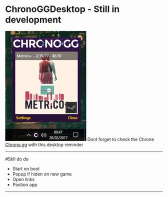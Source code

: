 # ChronoGGDesktop - Still in development

![AppIamge](https://raw.githubusercontent.com/MrLuxan/ChronoGGDesktop/master/ChronoGG.jpg)
Dont forget to check the Chrone [Chrono.gg](https://chrono.gg/) with this desktop reminder

---
#Still do do

* Start on boot
* Popup if hiden on new game
* Open links
* Postion app
---
